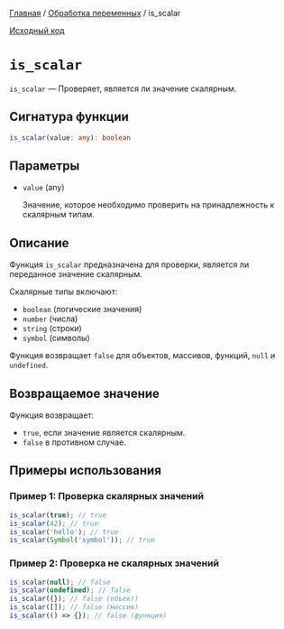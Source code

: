 [Главная](../../README.md) / [Обработка переменных](../variables.md) / is_scalar

[Исходный код](../../src/variables/is_scalar.mjs)

# `is_scalar`

`is_scalar` &mdash; Проверяет, является ли значение скалярным.

## Сигнатура функции

```ts
is_scalar(value: any): boolean
```

## Параметры

-   `value` (any)

    Значение, которое необходимо проверить на принадлежность к скалярным типам.

## Описание

Функция `is_scalar` предназначена для проверки, является ли переданное значение скалярным.

Скалярные типы включают:

-   `boolean` (логические значения)
-   `number` (числа)
-   `string` (строки)
-   `symbol` (символы)

Функция возвращает `false` для объектов, массивов, функций, `null` и `undefined`.

## Возвращаемое значение

Функция возвращает:

-   `true`, если значение является скалярным.
-   `false` в противном случае.

## Примеры использования

### Пример 1: Проверка скалярных значений

```js
is_scalar(true); // true
is_scalar(42); // true
is_scalar('hello'); // true
is_scalar(Symbol('symbol')); // true
```

### Пример 2: Проверка не скалярных значений

```js
is_scalar(null); // false
is_scalar(undefined); // false
is_scalar({}); // false (объект)
is_scalar([]); // false (массив)
is_scalar(() => {}); // false (функция)
```
